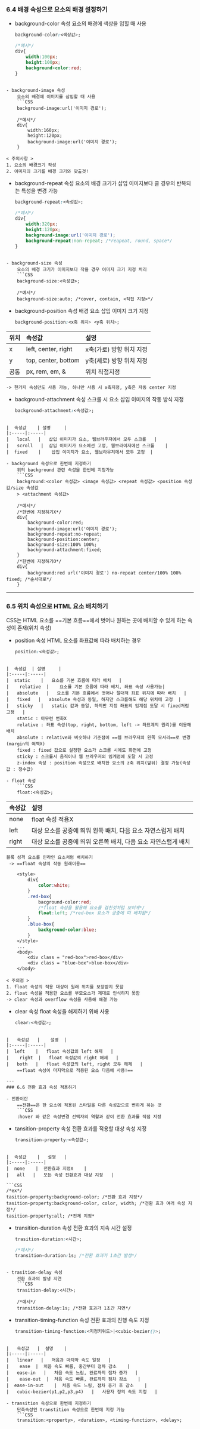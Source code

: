 ### 6.4 배경 속성으로 요소의 배경 설정하기

- background-color 속성
	요소의 배경에 색상을 입힐 때 사용
	```CSS
	background-color:<색상값>;

	/*예시*/
	div{
		width:100px;
		height:100px;
		background-color:red;
	}
```

- background-image 속성
	요소의 배경에 이미지를 삽입할 때 사용
	```CSS
	background-image:url('이미지 경로');

	/*예시*/
	div{
		width:160px;
		height:120px;
		background-image:url('이미지 경로');
	}
```
	< 주의사항 >
	1. 요소의 배경크기 작성
	2. 이미지의 크기를 배경 크기와 맞출것!

- background-repeat 속성
	요소의 배경 크기가 삽입 이미지보다 클 경우의 반복되는 특성을 변경 가능
	```CSS
	background-repeat:<속성값>;

	/*예시*/
	div{
		width:320px;
		height:120px;
		background-image:url('이미지 경로');
		background-repeat:non-repeat; /*reapeat, round, space*/
	}
```

- background-size 속성
	요소의 배경 크기가 이미지보다 작을 경우 이미지 크기 지정 처리
	```CSS
	background-size:<속성값>;

	/*예시*/
	background-size:auto; /*cover, contain, <직접 지정>*/
```

- background-position 속성
	배경  요소 삽입 이미지 크기 지정
	```CSS
	background-position:<x축 위치> <y축 위치>;
	```
	
|  위치    |   속성값   |  설명    |
|:-----|:-----|:-----|
|   x   |  left, center, right    |  x축(가로) 방향 위치 지정    |
|   y   |  top, center, bottom    |     y축(세로) 방향 위치 지정  |
|    공통  |    px, rem, em, &  |   위치 직접지정   |
	-> 한가지 속성만도 사용 가능, 하나만 사용 시 x축지정, y축은 자동 center 지정

- background-attachment 속성
	스크롤 시 요소 삽입 이미지의 작동 방식 지정
	```CSS
	background-attachment:<속성값>;
```
	
|  속성값    | 설명     |
|:-----|:-----|
|   local   |   삽입 이미지가 요소, 웹브라우저에서 모두 스크롤   |
|   scroll   |  삽입 이미지가 요소에선 고정, 웹브라이저에선 스크롤    |
|  fixed    |    삽입 이미지가 요소, 웹브라우저에서 모두 고정  |

- background 속성으로 한번에 지정하기
	위의 background 관련 속성을 한번에 지정가능
	```CSS
	background:<color 속성값> <image 속성값> <repeat 속성값> <position 속성값/size 속성값
	> <attachment 속성값>

	/*예시*/
	/*한번에 지정하기X*/
	div{
		background-color:red;
		background-image:url('이미지 경로');
		background-repeat:no-repeat;
		background-position:center;
		background-size:100% 100%;
		background-attachment:fixed;
	}
	/*한번에 지정하기O*/
	div{
		background:red url('이미지 경로') no-repeat center/100% 100% fixed; /*순서대로*/
	}
```

---
### 6.5 위치 속성으로 HTML 요소 배치하기
CSS는 HTML 요소를 ==기본 흐름==에서 벗어나 원하는 곳에 배치할 수 있게 하는 속성이 존재(위치 속성)

- position 속성
	HTML 요소를 좌표값에 따라 배치하는 경우
	```CSS
	position:<속성값>;
```
	
|  속성값  | 설명     |
|:-----|:-----|
|  static    |   요소를 기본 흐름에 따라 배치   |
|    relative  |    요소를 기본 흐름에 따라 배치, 좌표 속성 사용가능|
|   absolute   |   요소를 기본 흐름에서 벗어나 절대적 좌표 위치에 따라 배치   |
|   fixed   |   absolute 속성과 동일, 하지만 스크롤해도 해당 위치에 고정  |
|   sticky   |   static 값과 동일, 하지만 지정 좌표의 임계점 도달 시 fixed처럼 고정   |
	static : 아무런 변화X
	relative : 좌표 속성(top, right, bottom, left -> 좌표계의 원리)를 이용해 배치
	absolute : relative와 비슷하나 기준점이 ==웹 브라우저의 왼쪽 모서리==로 변경(margin의 여백X)
	fixed : fixed 값으로 설정한 요소가 스크롤 시에도 화면에 고정
	sticky : 스크롤시 움직이나 웹 브라우저의 임계점에 도달 시 고정
	z-index 속성 : position 속성으로 배치한 요소의 z축 위치(앞뒤) 결정 가능(속성값 : 정수값)

- float 속성
	```CSS
	float:<속성값>;
```
	
|   속성값   |  설명    |
|:-----|:-----|
|  none    |   float 속성 적용X   |
|   left   |   대상 요소를 공중에 띄워 왼쪽 배치, 다음 요소 자연스럽게 배치   |
|   right   |  대상 요소를 공중에 띄워 오른쪽 배치, 다음 요소 자연스럽게 배치   |
	블록 성격 요소를 인라인 요소처럼 배치하기
	 -> ==float 속성의 작동 원래이용==
```CSS
	<style>
		div{
			color:white;
		}
		.red-box{
			bacground-color:red;
			/*float 속성을 활용해 요소를 겹친것처럼 보이게*/
			float:left; /*red-box 요소가 공중에 떠 배치됨*/
		}
		.blue-box{
			background-color:blue;
		}
	</style>
	...
	<body>
		<div class = "red-box">red-box</div>
		<div class = "blue-box">blue-box</div>
	</body>
```
	< 주의점 >
	1. float 속성의 적용 대상이 원래 위치를 보장받지 못함
	2. float 속성을 적용한 요소를 부모요소가 제대로 인식하지 못함
	-> clear 속성과 overflow 속성을 사용해 해결 가능

- clear 속성
	float 속성을 해제하기 위해 사용
	```CSS
	clear:<속성값>;
```
	
|   속성값   |    설명  |
|:-----|:-----|
|  left    |   float 속성값의 left 해제   |
|    right  |   float 속성값의 right 해제   |
|   both   |   float 속성값의 left, right 모두 해제   |
	==float 속성이 마지막으로 적용된 요소 다음에 사용!==

---
### 6.6 전환 효과 속성 적용하기

- 전환이란
	==전환==은 한 요소에 적용된 스타일을 다른 속성값으로 변하게 하는 것
	```CSS
	:hover 와 같은 속성변경 선택자의 역할과 같이 전환 효과를 직접 지정
```

- tansition-property 속성
	전환 효과를 적용할 대상 속성 지정
	```CSS
	transition-property:<속성값>;
```
	
|  속성값    |   설명   |
|:-----|:-----|
|  none    |  전환효과 지정X    |
|   all   |   모든 속성 전환효과 대상 지정   |
	
```CSS
/*ex*/
tasition-property:background-color; /*전환 효과 지정*/
tasition-property:background-color, color, width; /*전환 효과 여러 속성 지정*/
tasition-property:all; /*전체 지정*
```

- transition-duration 속성
	전환 효과의 지속 시간 설정
	```CSS
	trasition-duration:<시간>;

	/*예시*/
	transition-duration:1s; /*전환 효과가 1초간 발생*/
```

- trasition-delay 속성
	전환 효과의 발생 지연
	```CSS
	trasition-delay:<시간>;

	/*예시*/
	transition-delay:1s; /*전환 효과가 1초간 지연*/
```

- transition-timing-function 속성
	전환 효과의 진행 속도 지정
	```CSS
	transition-timing-function:<지정키워드>|<cubic-bezier()>;
```
	
|   속성값   |  설명    |
|:-----|:-----|
|   linear   |   처음과 마지막 속도 일정   |
|    ease  |  처음 속도 빠름, 중간부터 점차 감소    |
|   ease-in   |   처음 속도 느림, 완료까지 점차 증가   |
|    ease-out  |  처음 속도 빠름, 완료까지 점차 감소    |
|  ease-in-out    |  처음 속도 느림, 점차 증가 후 감소    |
|   cubic-bezier(p1,p2,p3,p4)   |   사용자 정의 속도 지정   |

- transition 속성으로 한번에 지정하기
	단축속성인 transtition 속성으로 한번에 지정 가능
	```CSS
	transition:<property>, <duration>, <timing-function>, <delay>;
```
